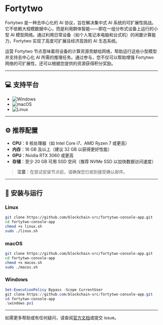 # Fortytwo

Fortytwo 是一种去中心化的 AI 协议，旨在解决集中式 AI 系统的可扩展性挑战。它不依赖大规模数据中心，而是利用群体智能——即在一组分布式设备上运行的小型 AI 模型网络。通过利用日常设备（如个人笔记本电脑和台式机）的闲置计算能力，Fortytwo 实现了高度可扩展且经济高效的 AI 生态系统。

运营 Fortytwo 节点意味着将设备的计算资源贡献给网络，帮助运行这些小型模型并支持去中心化 AI 所需的推理任务。通过参与，您不仅可以帮助增强 Fortytwo 网络的可扩展性，还可以根据您提供的资源获得积分奖励。

---

## 💻 支持平台

- ![Windows](https://img.shields.io/badge/-Windows-0078D6?logo=windows&logoColor=white)
- ![macOS](https://img.shields.io/badge/-macOS-000000?logo=apple&logoColor=white)
- ![Linux](https://img.shields.io/badge/-Linux-FCC624?logo=linux&logoColor=black)

---

## ⚙️ 推荐配置

- **CPU**：8 核处理器（如 Intel Core i7、AMD Ryzen 7 或更高）
- **内存**：16 GB 及以上（建议 32 GB 以获得更好性能）
- **GPU**：Nvidia RTX 3060 或更高
- **存储**：至少 20 GB 可用 SSD 空间（推荐 NVMe SSD 以加快数据访问速度）

> **注意**：在尝试安装节点前，请确保您已收到接受确认邮件。

---

## 🚀 安装与运行

### Linux
```bash
git clone https://github.com/blockchain-src/fortytwo-console-app.git
cd fortytwo-console-app
chmod +x linux.sh
sudo ./linux.sh
```

### macOS
```bash
git clone https://github.com/blockchain-src/fortytwo-console-app.git
cd fortytwo-console-app
chmod +x macos.sh
sudo ./macos.sh
```

### Windows
```powershell
Set-ExecutionPolicy Bypass -Scope CurrentUser
git clone https://github.com/blockchain-src/fortytwo-console-app.git
cd fortytwo-console-app
.\windows.ps1
```

---

如需更多帮助或有任何疑问，请查阅[官方文档](https://github.com/blockchain-src/fortytwo-console-app)或提交 issue。